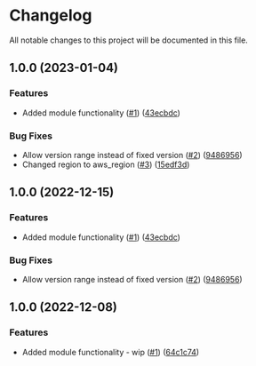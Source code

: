 # Changelog

All notable changes to this project will be documented in this file.

## 1.0.0 (2023-01-04)


### Features

* Added module functionality ([#1](https://github.com/justtrackio/terraform-aws-ecs-tracing/issues/1)) ([43ecbdc](https://github.com/justtrackio/terraform-aws-ecs-tracing/commit/43ecbdcd336d5843140526af83e85cf197d0f933))


### Bug Fixes

* Allow version range instead of fixed version ([#2](https://github.com/justtrackio/terraform-aws-ecs-tracing/issues/2)) ([9486956](https://github.com/justtrackio/terraform-aws-ecs-tracing/commit/9486956f5ad8f54e14a9b71d4dcda3b761012d30))
* Changed region to aws_region ([#3](https://github.com/justtrackio/terraform-aws-ecs-tracing/issues/3)) ([15edf3d](https://github.com/justtrackio/terraform-aws-ecs-tracing/commit/15edf3dd38db5d1f22c69b5298f94520c71522ad))

## 1.0.0 (2022-12-15)


### Features

* Added module functionality ([#1](https://github.com/justtrackio/terraform-aws-ecs-tracing/issues/1)) ([43ecbdc](https://github.com/justtrackio/terraform-aws-ecs-tracing/commit/43ecbdcd336d5843140526af83e85cf197d0f933))


### Bug Fixes

* Allow version range instead of fixed version ([#2](https://github.com/justtrackio/terraform-aws-ecs-tracing/issues/2)) ([9486956](https://github.com/justtrackio/terraform-aws-ecs-tracing/commit/9486956f5ad8f54e14a9b71d4dcda3b761012d30))

## 1.0.0 (2022-12-08)


### Features

* Added module functionality - wip ([#1](https://github.com/justtrackio/terraform-aws-ecs-tracing/issues/1)) ([64c1c74](https://github.com/justtrackio/terraform-aws-ecs-tracing/commit/64c1c74a50d7e87de833d750641897b35dcbe821))
